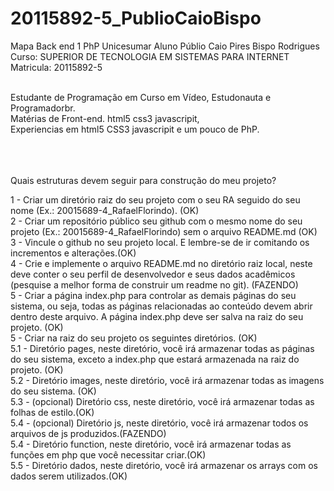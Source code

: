 # 20115892-5_PublioCaioBispo
 Mapa Back end 1 PhP Unicesumar Aluno Públio Caio Pires Bispo Rodrigues<br>
 Curso: SUPERIOR DE TECNOLOGIA EM SISTEMAS PARA INTERNET<br>
 Matricula: 20115892-5<br><br>


Estudante de Programação em Curso em Vídeo, Estudonauta e Programadorbr. <br> 
Matérias de Front-end. html5 css3 javascripit, <br>
Experiencias em html5 CSS3 javascripit e um pouco de PhP.<br><br><br><br>


Quais estruturas devem seguir para construção do meu projeto?<br>
 
1 - Criar um diretório raiz do seu projeto com o seu RA seguido do seu nome (Ex.: 20015689-4_RafaelFlorindo). (OK)<br>
2 - Criar um repositório público seu github com o mesmo nome do seu projeto  (Ex.: 20015689-4_RafaelFlorindo) sem o arquivo README.md (OK)<br>
3 - Vincule o github no seu projeto local. E lembre-se de ir comitando os incrementos e alterações.(OK)<br>
4 - Crie e implemente o arquivo README.md no diretório raiz local, neste deve conter o seu perfil de desenvolvedor e seus dados acadêmicos (pesquise a melhor forma de construir um readme no git). (FAZENDO)<br>
5 -  Criar a página index.php para controlar as demais páginas do seu sistema, ou seja, todas as páginas relacionadas ao conteúdo devem abrir dentro deste arquivo. A página index.php deve ser salva na raiz do seu projeto. (OK)<br>
5 - Criar na raiz do seu projeto os seguintes diretórios. (OK)<br>
5.1 - Diretório pages, neste diretório, você irá armazenar todas as páginas do seu sistema, exceto a index.php que estará armazenada na raiz do projeto. (OK)<br>
5.2 - Diretório images, neste diretório, você irá armazenar todas as imagens do seu sistema. (OK)<br>
5.3 - (opcional) Diretório css, neste diretório, você irá armazenar todas as folhas de estilo.(OK)<br>
5.4 - (opcional) Diretório js, neste diretório, você irá armazenar todos os arquivos de js produzidos.(FAZENDO)<br>
5.4 - Diretório function, neste diretório, você irá armazenar todas as funções em php que você necessitar criar.(OK)<br>
5.5 - Diretório dados, neste diretório, você irá armazenar os arrays com os dados  serem utilizados.(OK)<br>